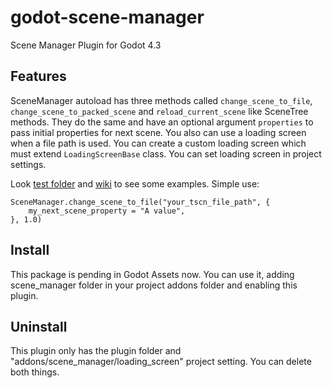 # godot-scene-manager

Scene Manager Plugin for Godot 4.3

## Features

SceneManager autoload has three methods called `change_scene_to_file`, `change_scene_to_packed_scene` and `reload_current_scene` like SceneTree methods. They do the same and have an optional argument `properties` to pass initial properties for next scene. You also can use a loading screen when a file path is used. You can create a custom loading screen which must extend `LoadingScreenBase` class. You can set loading screen in project settings.

Look [test folder](https://github.com/m-canton/godot-scene-manager/tree/main/addons/scene_manager/test) and [wiki](https://github.com/m-canton/godot-scene-manager/wiki) to see some examples. Simple use:

```gdscript
SceneManager.change_scene_to_file("your_tscn_file_path", {
    my_next_scene_property = "A value",
}, 1.0)
```

## Install

This package is pending in Godot Assets now. You can use it, adding scene_manager folder in your project addons folder and enabling this plugin.

## Uninstall

This plugin only has the plugin folder and "addons/scene_manager/loading_screen" project setting. You can delete both things.
